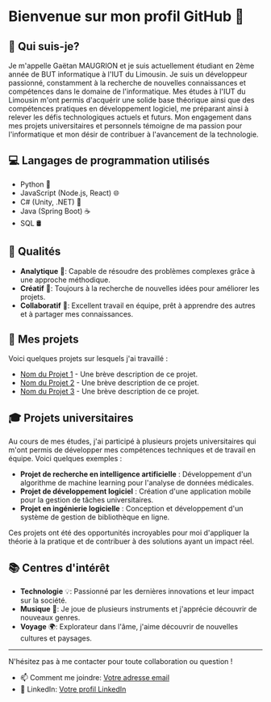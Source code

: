 # Bienvenue sur mon profil GitHub 👋

## 🤵 Qui suis-je?

Je m'appelle Gaëtan MAUGRION et je suis actuellement étudiant en 2ème année de BUT informatique à l'IUT du Limousin. Je suis un développeur passionné, constamment à la recherche de nouvelles connaissances et compétences dans le domaine de l'informatique. Mes études à l'IUT du Limousin m'ont permis d'acquérir une solide base théorique ainsi que des compétences pratiques en développement logiciel, me préparant ainsi à relever les défis technologiques actuels et futurs. Mon engagement dans mes projets universitaires et personnels témoigne de ma passion pour l'informatique et mon désir de contribuer à l'avancement de la technologie.

## 💻 Langages de programmation utilisés

- Python 🐍 
- JavaScript (Node.js, React) 🌐
- C# (Unity, .NET) 🔲
- Java (Spring Boot) ☕
- SQL 🛢

## 🌟 Qualités

- **Analytique** 🧠: Capable de résoudre des problèmes complexes grâce à une approche méthodique.
- **Créatif** 🎨: Toujours à la recherche de nouvelles idées pour améliorer les projets.
- **Collaboratif** 🤝: Excellent travail en équipe, prêt à apprendre des autres et à partager mes connaissances.

## 🚀 Mes projets

Voici quelques projets sur lesquels j'ai travaillé :

- [Nom du Projet 1](URL_du_projet_1) - Une brève description de ce projet.
- [Nom du Projet 2](URL_du_projet_2) - Une brève description de ce projet.
- [Nom du Projet 3](URL_du_projet_3) - Une brève description de ce projet.

## 🎓 Projets universitaires

Au cours de mes études, j'ai participé à plusieurs projets universitaires qui m'ont permis de développer mes compétences techniques et de travail en équipe. Voici quelques exemples :

- **Projet de recherche en intelligence artificielle** : Développement d'un algorithme de machine learning pour l'analyse de données médicales.
- **Projet de développement logiciel** : Création d'une application mobile pour la gestion de tâches universitaires.
- **Projet en ingénierie logicielle** : Conception et développement d'un système de gestion de bibliothèque en ligne.

Ces projets ont été des opportunités incroyables pour moi d'appliquer la théorie à la pratique et de contribuer à des solutions ayant un impact réel.

## 📚 Centres d'intérêt

- **Technologie** 💡: Passionné par les dernières innovations et leur impact sur la société.
- **Musique** 🎵: Je joue de plusieurs instruments et j'apprécie découvrir de nouveaux genres.
- **Voyage** 🌍: Explorateur dans l'âme, j'aime découvrir de nouvelles cultures et paysages.

---

N'hésitez pas à me contacter pour toute collaboration ou question !

- 📫 Comment me joindre: [Votre adresse email](mailto:votre_email@example.com)
- 🔗 LinkedIn: [Votre profil LinkedIn](URL_de_votre_profil_LinkedIn)

